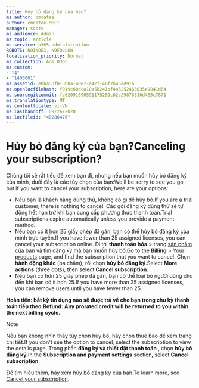 ```yaml
---
title: Hủy bỏ đăng ký của bạn?
ms.author: cmcatee
author: cmcatee-MSFT
manager: scotv
ms.audience: Admin
ms.topic: article
ms.service: o365-administration
ROBOTS: NOINDEX, NOFOLLOW
localization_priority: Normal
ms.collection: Adm_O365
ms.custom:
- "4"
- "1400001"
ms.assetid: e0ba53f0-3b0a-4082-a42f-40f2b45ad91a
ms.openlocfilehash: f019c60dca18a5b241bf445252463035e9841d64
ms.sourcegitcommit: fc62091696591175280c02c29876530d485c7871
ms.translationtype: MT
ms.contentlocale: vi-VN
ms.lasthandoff: 09/26/2020
ms.locfileid: "48286476"
---
```

# <a name="canceling-your-subscription"></a><span data-ttu-id="e422f-102">Hủy bỏ đăng ký của bạn?</span><span class="sxs-lookup"><span data-stu-id="e422f-102">Canceling your subscription?</span></span>

<span data-ttu-id="e422f-103">Chúng tôi sẽ rất tiếc để xem bạn đi, nhưng nếu bạn muốn hủy bỏ đăng ký của mình, dưới đây là các tùy chọn của bạn:</span><span class="sxs-lookup"><span data-stu-id="e422f-103">We'll be sorry to see you go, but if you want to cancel your subscription, here are your options:</span></span>
  
- <span data-ttu-id="e422f-104">Nếu bạn là khách hàng dùng thử, không có gì để hủy bỏ.</span><span class="sxs-lookup"><span data-stu-id="e422f-104">If you are a trial customer, there is nothing to cancel.</span></span> <span data-ttu-id="e422f-105">Các gói đăng ký dùng thử sẽ tự động hết hạn trừ khi bạn cung cấp phương thức thanh toán.</span><span class="sxs-lookup"><span data-stu-id="e422f-105">Trial subscriptions expire automatically unless you provide a payment method.</span></span>
- <span data-ttu-id="e422f-106">Nếu bạn có ít hơn 25 giấy phép đã gán, bạn có thể hủy bỏ đăng ký của mình trực tuyến.</span><span class="sxs-lookup"><span data-stu-id="e422f-106">If you have fewer than 25 assigned licenses, you can cancel your subscription online.</span></span> <span data-ttu-id="e422f-107">Đi tới **thanh toán hóa** \> trang [sản phẩm của bạn](https://go.microsoft.com/fwlink/p/?linkid=842054) và tìm đăng ký mà bạn muốn hủy bỏ.</span><span class="sxs-lookup"><span data-stu-id="e422f-107">Go to the **Billing** \> [Your products](https://go.microsoft.com/fwlink/p/?linkid=842054) page, and find the subscription that you want to cancel.</span></span> <span data-ttu-id="e422f-108">Chọn **hành động khác** (ba chấm), rồi chọn **hủy bỏ đăng ký**.</span><span class="sxs-lookup"><span data-stu-id="e422f-108">Select **More actions** (three dots), then select **Cancel subscription**.</span></span>
- <span data-ttu-id="e422f-109">Nếu bạn có hơn 25 giấy phép đã gán, bạn có thể loại bỏ người dùng cho đến khi bạn có ít hơn 25.</span><span class="sxs-lookup"><span data-stu-id="e422f-109">If you have more than 25 assigned licenses, you can remove users until you have fewer than 25.</span></span>
  
<span data-ttu-id="e422f-110">**Hoàn tiền: bất kỳ tín dụng nào sẽ được trả về cho bạn trong chu kỳ thanh toán tiếp theo.**</span><span class="sxs-lookup"><span data-stu-id="e422f-110">**Refund: Any prorated credit will be returned to you within the next billing cycle.**</span></span>

> [!NOTE]
> <span data-ttu-id="e422f-111">Nếu bạn không nhìn thấy tùy chọn hủy bỏ, hãy chọn thuê bao để xem trang chi tiết.</span><span class="sxs-lookup"><span data-stu-id="e422f-111">If you don't see the option to cancel, select the subscription to view the details page.</span></span> <span data-ttu-id="e422f-112">Trong phần **đăng ký và thiết đặt thanh toán** , chọn **hủy bỏ đăng ký**.</span><span class="sxs-lookup"><span data-stu-id="e422f-112">In the **Subscription and payment settings** section, select **Cancel subscription**.</span></span>

<span data-ttu-id="e422f-113">Để tìm hiểu thêm, hãy xem [hủy bỏ đăng ký của bạn](https://docs.microsoft.com/microsoft-365/commerce/subscriptions/cancel-your-subscription).</span><span class="sxs-lookup"><span data-stu-id="e422f-113">To learn more, see [Cancel your subscription](https://docs.microsoft.com/microsoft-365/commerce/subscriptions/cancel-your-subscription).</span></span>